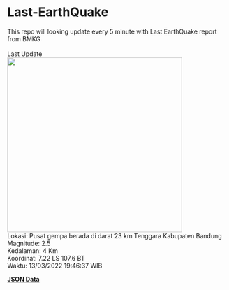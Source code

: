 # Last-EarthQuake
This repo will looking update every 5 minute with Last EarthQuake report from BMKG
<br>
<br>
Last Update
<br>
<img src="https://ews.bmkg.go.id/TEWS/data/20220313194637.mmi.jpg" width="400"/>
<br>
Lokasi: Pusat gempa berada di darat 23 km Tenggara Kabupaten Bandung <br>
Magnitude: 2.5 <br>
Kedalaman: 4 Km <br>
Koordinat: 7.22 LS 107.6 BT <br>
Waktu: 13/03/2022 19:46:37 WIB <br>

<a href="./data/data.json">**JSON Data**</a>
